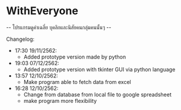 # WithEveryone
-- โปรแกรมดูค่าเฉลี่ย บุคลิกและนิสัยคนกลุ่มคนนั้นๆ --

Changelog:
- 17:30 19/11/2562:
    - Added prototype version made by python
- 19:03 07/12/2562:
    - Added prototype version with tkinter GUI via python language
- 13:57 12/10/2562:
    - Make program able to fetch data from excel
- 16:28 12/10/2562:
    - Change from database from local file to google spreadsheet
    - make program more flexibility
